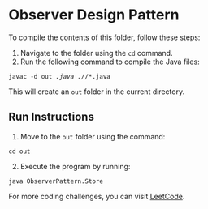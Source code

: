<!-- <h1>
 Observer Design Pattern 
 </h1>
<p>To Compile This folder you just Need To Come This Folder By `cd`</p>
<h2>Run This Command </h2>
<a href = "leetcode.com" target = "_blank">leetcode</a>
<p>
  javac -d out *.java ./*/*.java
 After this it will create Out Folder In the present directory
 So to run you just need to 
 cd out 
 java ObserverPattern.Store 
 </p> -->


<body>
<h1>Observer Design Pattern</h1>

<p>To compile the contents of this folder, follow these steps:</p>

<ol>
  <li>Navigate to the folder using the <code>cd</code> command.</li>
  <li>Run the following command to compile the Java files:</li>
</ol>

<!-- <pre> -->
<code>javac -d out *.java ./*/*.java</code>
<!-- </pre> -->

<p>This will create an <code>out</code> folder in the current directory.</p>

<h2>Run Instructions</h2>

<ol>
  <li>Move to the <code>out</code> folder using the command:</li>
</ol>

<pre><code>cd out</code></pre>

<ol start="2">
  <li>Execute the program by running:</li>
</ol>

<pre><code>java ObserverPattern.Store</code></pre>

<p>For more coding challenges, you can visit <a href="https://leetcode.com" target="_blank">LeetCode</a>.</p>

</body>

